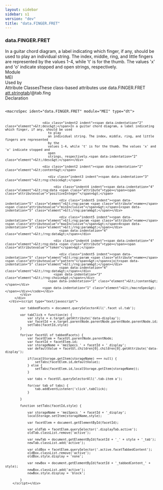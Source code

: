 ```yaml
---
layout: sidebar
sidebar: s1
version: "dev"
title: "data.FINGER.FRET"
---
```

<div class="specPage">
   <div class="datatypeSpec">
      <h3 id="data.FINGER.FRET">data.FINGER.FRET</h3>
      <div class="specs">
         <div class="desc">In a guitar chord diagram, a label indicating which finger, if any, should be used
            to play
            an individual string. The index, middle, ring, and little fingers are represented
            by the
            values 1-4, while 't' is for the thumb. The values 'x' and 'o' indicate stopped and
            open
            strings, respectively.
         </div>
         <div class="facet module">
            <div class="label">Module</div>
            <div class="statement text">MEI</div>
         </div>
         <div class="facet usedBy" id="usedBy">
            <div class="label">Used by</div>
            <div class="statement list">
               <div class="classBox dtBox" title="Attribute Classes">
                  <div class="classHeading"><label class="classLabel">Attribute Classes</label><span class="classDesc">These class-based attributes use data.FINGER.FRET</span></div>
                  <div class="classContent"><span class="ident attclass" data-ident="att.stringtab" data-module="MEI.stringtab"><a class="classLink" title="String tablature string and fret information." href="{{ site.baseurl }}/{{ page.version }}/attribute-classes/att.stringtab.html">att.stringtab</a>/<span title="Indicates which finger, if any, should be used to play an individual string. The index, middle, ring, and little fingers are represented by the values 1-4, while 't' is for the thumb. The values 'x' and 'o' indicate muffled and open strings, respectively.">@tab.fing</span></span></div>
               </div>
            </div>
         </div>
         <div class="facet declaration">
            <div class="label">Declaration</div>
            <div class="statement declaration">
               <div class="code" xml:space="preserve" data-lang="ODD"><code>
                     <div class="indent1 indent"><span data-indentation="1" class="element">&lt;macroSpec <span class="attribute">ident=</span><span class="attributevalue">"data.FINGER.FRET"</span> <span class="attribute">module=</span><span class="attributevalue">"MEI"</span> <span class="attribute">type=</span><span class="attributevalue">"dt"</span>&gt;</span>
                        
                        <div class="indent2 indent"><span data-indentation="2" class="element">&lt;desc&gt;</span>In a guitar chord diagram, a label indicating which finger, if any, should be used
                           to play
                           an individual string. The index, middle, ring, and little fingers are represented
                           by the
                           values 1-4, while 't' is for the thumb. The values 'x' and 'o' indicate stopped and
                           open
                           strings, respectively.<span data-indentation="2" class="element">&lt;/desc&gt;</span></div>
                        
                        <div class="indent2 indent"><span data-indentation="2" class="element">&lt;content&gt;</span>
                           
                           <div class="indent3 indent"><span data-indentation="3" class="element">&lt;rng:choice&gt;</span>
                              
                              <div class="indent4 indent"><span data-indentation="4" class="element">&lt;rng:data <span class="attribute">type=</span><span class="attributevalue">"positiveInteger"</span>&gt;</span>
                                 
                                 <div class="indent5 indent"><span data-indentation="5" class="element">&lt;rng:param <span class="attribute">name=</span><span class="attributevalue">"minInclusive"</span>&gt;</span>1<span data-indentation="5" class="element">&lt;/rng:param&gt;</span></div>
                                 
                                 <div class="indent5 indent"><span data-indentation="5" class="element">&lt;rng:param <span class="attribute">name=</span><span class="attributevalue">"maxInclusive"</span>&gt;</span>4<span data-indentation="5" class="element">&lt;/rng:param&gt;</span></div>
                                 <span data-indentation="4" class="element">&lt;/rng:data&gt;</span></div>
                              
                              <div class="indent4 indent"><span data-indentation="4" class="element">&lt;rng:data <span class="attribute">type=</span><span class="attributevalue">"token"</span>&gt;</span>
                                 
                                 <div class="indent5 indent"><span data-indentation="5" class="element">&lt;rng:param <span class="attribute">name=</span><span class="attributevalue">"pattern"</span>&gt;</span>x|o|t<span data-indentation="5" class="element">&lt;/rng:param&gt;</span></div>
                                 <span data-indentation="4" class="element">&lt;/rng:data&gt;</span></div>
                              <span data-indentation="3" class="element">&lt;/rng:choice&gt;</span></div>
                           <span data-indentation="2" class="element">&lt;/content&gt;</span></div>
                        <span data-indentation="1" class="element">&lt;/macroSpec&gt;</span></div></code></div>
            </div>
         </div>
      </div><script type="text/javascript">
            
            var tabbedFacets = document.querySelectorAll('.facet ul.tab');
            
            var tabClick = function(e) {
                var style = e.target.getAttribute('data-display');
                var facetId = e.target.parentNode.parentNode.parentNode.parentNode.id;
                setTabs(facetId,style)
            }
            
            for(var facetUl of tabbedFacets) {
                var facetElem = facetUl.parentNode.parentNode;
                var facetId = facetElem.id;
                var storageName = 'meiSpecs_' + facetId + '_display';
                var defaultValue = facetUl.children[0].children[0].getAttribute('data-display');
                
                if(localStorage.getItem(storageName) === null) {
                    setTabs(facetElem.id,defaultValue);
                } else {
                    setTabs(facetElem.id,localStorage.getItem(storageName));
                }
                
                var tabs = facetUl.querySelectorAll('.tab-item a');
                
                for(var tab of tabs) {
                    tab.addEventListener('click',tabClick);
                }
                
            }
            
            function setTabs(facetId,style) {
                
                var storageName = 'meiSpecs_' + facetId + '_display';
                localStorage.setItem(storageName,style);
                
                var facetElem = document.getElementById(facetId);
                
                var oldTab = facetElem.querySelector('.displayTab.active');
                oldTab.classList.remove('active');
                
                var newTab = document.getElementById(facetId + '_' + style + '_tab');
                newTab.classList.add('active');
                
                var oldBox = facetElem.querySelector('.active.facetTabbedContent');
                oldBox.classList.remove('active');
                oldBox.style.display = 'none';
                
                var newBox = document.getElementById(facetId + '_tabbedContent_' + style);
                newBox.classList.add('active');
                newBox.style.display = 'block';
                
            }
        </script></div>
</div>